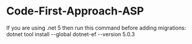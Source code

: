 # Code-First-Approach-ASP


If you are using .net 5 then run this command before adding migrations:
dotnet tool install --global dotnet-ef --version 5.0.3
